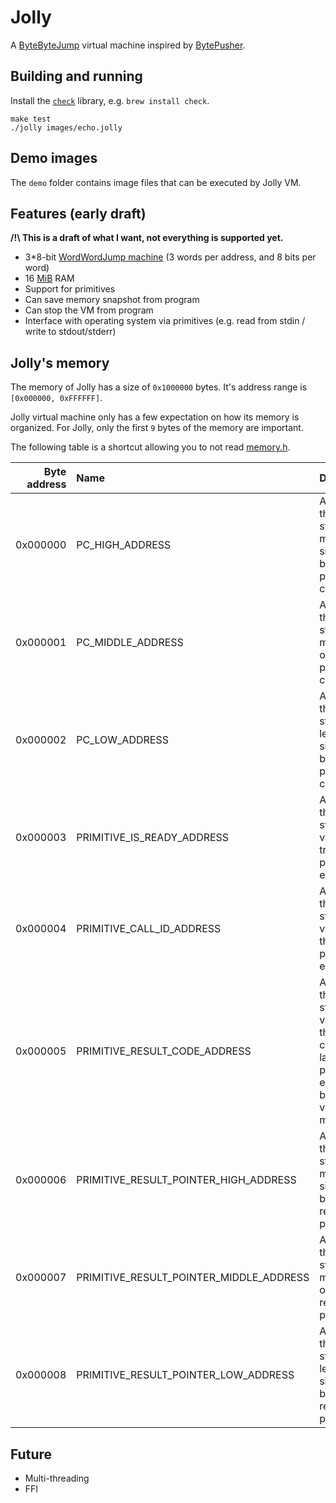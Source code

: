 # Jolly

A [ByteByteJump](https://esolangs.org/wiki/ByteByteJump) virtual machine inspired by [BytePusher](https://esolangs.org/wiki/BytePusher).

## Building and running

Install the [`check`](https://libcheck.github.io/check/) library, e.g. `brew install check`.

```shell
make test
./jolly images/echo.jolly
``` 

## Demo images
The `demo` folder contains image files that can be executed by Jolly VM.

## Features (early draft)

**/!\ This is a draft of what I want, not everything is supported yet.**

- 3*8-bit [WordWordJump machine](https://esolangs.org/wiki/ByteByteJump) (3 words per address, and 8 bits per word)
- 16 [MiB](https://en.wikipedia.org/wiki/Mebibyte) RAM
- Support for primitives
- Can save memory snapshot from program
- Can stop the VM from program
- Interface with operating system via primitives (e.g. read from stdin / write to stdout/stderr)

## Jolly's memory
The memory of Jolly has a size of `0x1000000` bytes.
It's address range is `[0x000000, 0xFFFFFF]`.

Jolly virtual machine only has a few expectation on how its memory is organized.
For Jolly, only the first `9` bytes of the memory are important.

The following table is a shortcut allowing you to not read [memory.h](src/lib/includes/memory.h).

| Byte address | Name                                    | Description |
|-------------:|:----------------------------------------|:------------|
| 0x000000     | PC_HIGH_ADDRESS                         | Address of the byte storing the most significant bits of the program counter. |
| 0x000001     | PC_MIDDLE_ADDRESS                       | Address of the byte storing the middle bits of the program counter. |
| 0x000002     | PC_LOW_ADDRESS                          | Address of the byte storing the less significant bits of the program counter. |
| 0x000003     | PRIMITIVE_IS_READY_ADDRESS              | Address of the byte storing a value that triggers primitive execution. |
| 0x000004     | PRIMITIVE_CALL_ID_ADDRESS               | Address of the byte storing a value that is the id of the primitive to execute. |
| 0x000005     | PRIMITIVE_RESULT_CODE_ADDRESS           | Address of the byte storing a value that is the result code of the last primitive executed by the virtual machine. |
| 0x000006     | PRIMITIVE_RESULT_POINTER_HIGH_ADDRESS   | Address of the byte storing the most significant bits of the result pointer. |
| 0x000007     | PRIMITIVE_RESULT_POINTER_MIDDLE_ADDRESS | Address of the byte storing the middle bits of the result pointer. |
| 0x000008     | PRIMITIVE_RESULT_POINTER_LOW_ADDRESS    | Address of the byte storing the less significant bits of the result pointer. |

## Future

- Multi-threading
- FFI
